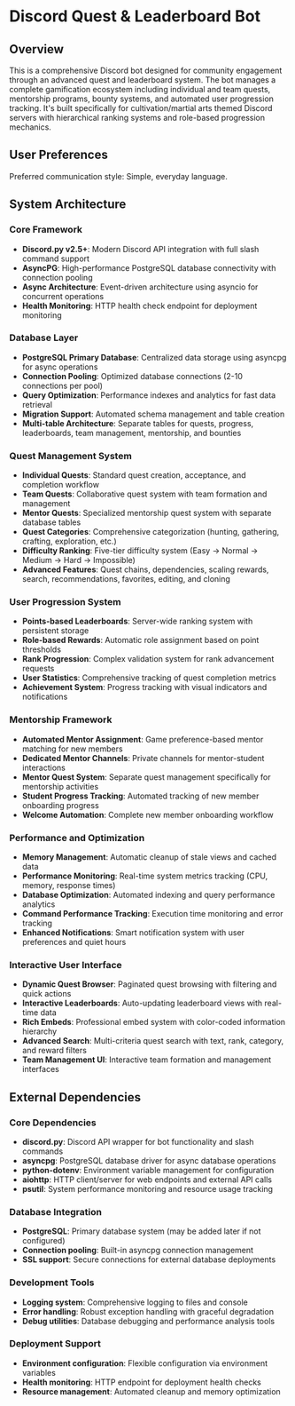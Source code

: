 # Discord Quest & Leaderboard Bot

## Overview

This is a comprehensive Discord bot designed for community engagement through an advanced quest and leaderboard system. The bot manages a complete gamification ecosystem including individual and team quests, mentorship programs, bounty systems, and automated user progression tracking. It's built specifically for cultivation/martial arts themed Discord servers with hierarchical ranking systems and role-based progression mechanics.

## User Preferences

Preferred communication style: Simple, everyday language.

## System Architecture

### Core Framework
- **Discord.py v2.5+**: Modern Discord API integration with full slash command support
- **AsyncPG**: High-performance PostgreSQL database connectivity with connection pooling
- **Async Architecture**: Event-driven architecture using asyncio for concurrent operations
- **Health Monitoring**: HTTP health check endpoint for deployment monitoring

### Database Layer
- **PostgreSQL Primary Database**: Centralized data storage using asyncpg for async operations
- **Connection Pooling**: Optimized database connections (2-10 connections per pool)
- **Query Optimization**: Performance indexes and analytics for fast data retrieval
- **Migration Support**: Automated schema management and table creation
- **Multi-table Architecture**: Separate tables for quests, progress, leaderboards, team management, mentorship, and bounties

### Quest Management System
- **Individual Quests**: Standard quest creation, acceptance, and completion workflow
- **Team Quests**: Collaborative quest system with team formation and management
- **Mentor Quests**: Specialized mentorship quest system with separate database tables
- **Quest Categories**: Comprehensive categorization (hunting, gathering, crafting, exploration, etc.)
- **Difficulty Ranking**: Five-tier difficulty system (Easy → Normal → Medium → Hard → Impossible)
- **Advanced Features**: Quest chains, dependencies, scaling rewards, search, recommendations, favorites, editing, and cloning

### User Progression System
- **Points-based Leaderboards**: Server-wide ranking system with persistent storage
- **Role-based Rewards**: Automatic role assignment based on point thresholds
- **Rank Progression**: Complex validation system for rank advancement requests
- **User Statistics**: Comprehensive tracking of quest completion metrics
- **Achievement System**: Progress tracking with visual indicators and notifications

### Mentorship Framework
- **Automated Mentor Assignment**: Game preference-based mentor matching for new members
- **Dedicated Mentor Channels**: Private channels for mentor-student interactions
- **Mentor Quest System**: Separate quest management specifically for mentorship activities
- **Student Progress Tracking**: Automated tracking of new member onboarding progress
- **Welcome Automation**: Complete new member onboarding workflow

### Performance and Optimization
- **Memory Management**: Automatic cleanup of stale views and cached data
- **Performance Monitoring**: Real-time system metrics tracking (CPU, memory, response times)
- **Database Optimization**: Automated indexing and query performance analytics
- **Command Performance Tracking**: Execution time monitoring and error tracking
- **Enhanced Notifications**: Smart notification system with user preferences and quiet hours

### Interactive User Interface
- **Dynamic Quest Browser**: Paginated quest browsing with filtering and quick actions
- **Interactive Leaderboards**: Auto-updating leaderboard views with real-time data
- **Rich Embeds**: Professional embed system with color-coded information hierarchy
- **Advanced Search**: Multi-criteria quest search with text, rank, category, and reward filters
- **Team Management UI**: Interactive team formation and management interfaces

## External Dependencies

### Core Dependencies
- **discord.py**: Discord API wrapper for bot functionality and slash commands
- **asyncpg**: PostgreSQL database driver for async database operations
- **python-dotenv**: Environment variable management for configuration
- **aiohttp**: HTTP client/server for web endpoints and external API calls
- **psutil**: System performance monitoring and resource usage tracking

### Database Integration
- **PostgreSQL**: Primary database system (may be added later if not configured)
- **Connection pooling**: Built-in asyncpg connection management
- **SSL support**: Secure connections for external database deployments

### Development Tools
- **Logging system**: Comprehensive logging to files and console
- **Error handling**: Robust exception handling with graceful degradation
- **Debug utilities**: Database debugging and performance analysis tools

### Deployment Support
- **Environment configuration**: Flexible configuration via environment variables
- **Health monitoring**: HTTP endpoint for deployment health checks
- **Resource management**: Automated cleanup and memory optimization